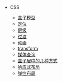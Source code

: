 * CSS

  * [盒子模型]()
  * [定位]()
  * [层级]()
  * [过渡]()
  * [动画]()
  * [transform]()
  * [媒体查询]()
  * [盒子居中的几种方式]()
  * [响应式布局]()
  * [弹性布局]()
